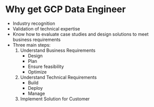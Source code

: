 # Why get GCP Data Engineer

- Industry recognition
- Validation of technical expertise
- Know how to evaluate case studies and design solutions to meet business requirements
- Three main steps:
    1. Understand Business Requirements
        - Design
        - Plan
        - Ensure feasibility
        - Optimize
    2. Understand Technical Requirements
        - Build
        - Deploy
        - Manage
    3. Implement Solution for Customer
